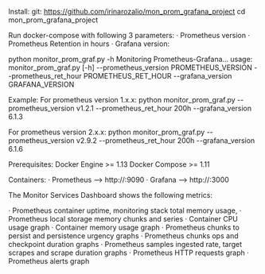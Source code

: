 Install:
git: https://github.com/irinarozalio/mon_prom_grafana_project
cd mon_prom_grafana_project

Run docker-compose with following 3 parameters: 
· Prometheus version 
· Prometheus Retention in hours 
· Grafana version:


python monitor_prom_graf.py -h
Monitoring Prometheus-Grafana...
usage: monitor_prom_graf.py [-h] --prometheus_version PROMETHEUS_VERSION
                            --prometheus_ret_hour PROMETHEUS_RET_HOUR
                            --grafana_version GRAFANA_VERSION

Example:
For prometheus version 1.x.x:
python monitor_prom_graf.py --prometheus_version v1.2.1 --prometheus_ret_hour 200h --grafana_version 6.1.3

For prometheus version 2.x.x:
python monitor_prom_graf.py --prometheus_version v2.9.2 --prometheus_ret_hour 200h --grafana_version 6.1.6

Prerequisites:
Docker Engine >= 1.13
Docker Compose >= 1.11

Containers:
· Prometheus --> http://<host-ip>:9090 
· Grafana --> http://<host-ip>:3000





The Monitor Services Dashboard shows the following metrics:

· Prometheus container uptime, monitoring stack total memory usage, 
· Prometheus local storage memory chunks and series 
· Container CPU usage graph 
· Container memory usage graph 
· Prometheus chunks to persist and persistence urgency graphs 
· Prometheus chunks ops and checkpoint duration graphs 
· Prometheus samples ingested rate, target scrapes and scrape duration graphs 
· Prometheus HTTP requests graph 
· Prometheus alerts graph